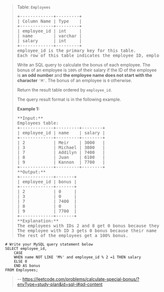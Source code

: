 > Table: `Employees`
> 
> <pre>+-------------+---------+
> | Column Name | Type    |
> +-------------+---------+
> | employee_id | int     |
> | name        | varchar |
> | salary      | int     |
> +-------------+---------+
> employee_id is the primary key for this table.
> Each row of this table indicates the employee ID, employee name, and salary.
> </pre>
> 
> Write an SQL query to calculate the bonus of each employee. The bonus of an employee is `100%` of their salary if the ID of the employee is **an odd number** and **the employee name does not start with the character** `'M'`. The bonus of an employee is `0` otherwise.
> 
> Return the result table ordered by `employee_id`.
> 
> The query result format is in the following example.
> 
> **Example 1:**
> 
> <pre>**Input:** 
> Employees table:
> +-------------+---------+--------+
> | employee_id | name    | salary |
> +-------------+---------+--------+
> | 2           | Meir    | 3000   |
> | 3           | Michael | 3800   |
> | 7           | Addilyn | 7400   |
> | 8           | Juan    | 6100   |
> | 9           | Kannon  | 7700   |
> +-------------+---------+--------+
> **Output:** 
> +-------------+-------+
> | employee_id | bonus |
> +-------------+-------+
> | 2           | 0     |
> | 3           | 0     |
> | 7           | 7400  |
> | 8           | 0     |
> | 9           | 7700  |
> +-------------+-------+
> **Explanation:** 
> The employees with IDs 2 and 8 get 0 bonus because they have an even employee_id.
> The employee with ID 3 gets 0 bonus because their name starts with 'M'.
> The rest of the employees get a 100% bonus.</pre>
```
# Write your MySQL query statement below
SELECT employee_id,
    CASE
    WHEN name NOT LIKE 'M%' and employee_id % 2 =1 THEN salary
    ELSE 0
    END AS bonus
FROM Employees;
```
>
> -- https://leetcode.com/problems/calculate-special-bonus/?envType=study-plan&id=sql-i#qd-content

